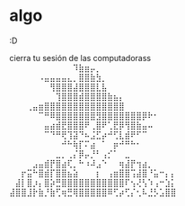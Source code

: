 # algo
:D

cierra tu sesión de las computadorass
⠀⠀⠀⠀⠀⠀⠀⠀⠀⠀⠀⠹⣷⣶⡤⡀⠀⠀⠀⠀⠀⠀⠀⠀⠀⠀⠀⠀⠀
⠀⠀⠀⠀⠀⠠⣤⣤⣤⣤⣄⡀⣿⣿⣷⣳⡀⠀⠀⠀⠀⠀⠀⠀⠀⠀⠀⠀⠀
⠀⠀⠀⠀⠀⠀⠀⢻⣿⣿⣿⣼⣿⣿⣿⣇⣧⠀⠀⠀⠀⠀⠀⠀⠀⠀⠀⠀⠀
⠀⠀⠀⠀⠀⠀⠀⠀⢹⣿⣿⣿⣾⣿⣿⣿⣿⣷⣦⡄⠀⠀⠀⠀⠀⠀⠀⠀⠀
⠀⠀⠀⢀⣤⣶⣿⣿⣿⣿⣿⣿⣿⣿⣿⣿⣿⣿⣿⣿⠀⠀⠀⠀⠀⠀⠀⠀⠀
⠀⠀⠀⠀⠀⠉⠛⠿⣿⣿⣿⣿⣿⣿⣿⣻⣿⣿⣿⣿⣿⣿⣿⡿⠗⠂⠀⠀⠀
⠀⠀⠀⠀⠀⠀⣤⣴⣾⣟⣿⣿⣿⠟⢀⣿⠟⢁⣟⡿⢻⣿⣷⣤⠤⠀⠀⠀⠀
⠀⠀⠀⠀⠀⠀⠉⠙⠛⢟⢹⣽⠙⠦⣨⣋⡴⠚⢋⣇⣾⠟⠋⠉⠀⠀⠀⠀⠀
⠀⠀⠀⠀⠀⠀⠀⠀⠀⠚⠓⢷⡏⠍⣴⠀⠁⠀⡶⠚⠛⠓⠂⠀⠀⠀⠀⠀⠀
⠀⠀⠀⠀⠀⠀⠀⠀⣀⡀⢀⡌⡿⡤⡘⠃⢠⡊⠁⠀⣀⠀⠀⠀⠀⠀⠀⠀⠀
⠀⠀⠀⠀⣠⣤⣾⡟⣿⣴⢏⡀⠓⠰⠼⣠⠑⠀⠀⢶⣼⡟⢲⣴⡀⠀⠀⠀⠀
⠀⠀⡖⣭⠓⣿⣾⡏⣿⣿⣦⣵⠀⠀⠀⡆⠀⢠⣶⣿⣿⢩⣼⣿⠘⣥⠒⡄⡄
⠀⣼⡇⣿⡰⡄⣿⡵⣛⣿⣿⣿⣿⣿⣿⣿⣿⣿⣿⣿⠏⢢⢜⢣⠱⢠⠒⣱⡅
⣼⣿⣿⣸⡗⣷⡘⣷⢋⢶⣛⢿⣿⣿⣿⣿⣿⠿⢋⡴⢋⡌⢂⠧⣘⡣⣡⣿⣿⠀⠀⠀⠀⠀
